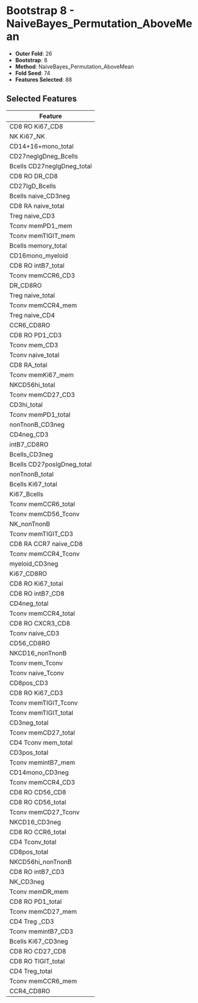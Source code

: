 # Bootstrap 8 - NaiveBayes_Permutation_AboveMean

- **Outer Fold**: 26
- **Bootstrap**: 8
- **Method**: NaiveBayes_Permutation_AboveMean
- **Fold Seed**: 74
- **Features Selected**: 88

## Selected Features

| Feature |
|---------|
| CD8 RO Ki67_CD8 |
| NK Ki67_NK |
| CD14+16+mono_total |
| CD27negIgDneg_Bcells |
| Bcells CD27negIgDneg_total |
| CD8 RO DR_CD8 |
| CD27IgD_Bcells |
| Bcells naive_CD3neg |
| CD8 RA naive_total |
| Treg naive_CD3 |
| Tconv memPD1_mem |
| Tconv memTIGIT_mem |
| Bcells memory_total |
| CD16mono_myeloid |
| CD8 RO intB7_total |
| Tconv memCCR6_CD3 |
| DR_CD8RO |
| Treg naive_total |
| Tconv memCCR4_mem |
| Treg naive_CD4 |
| CCR6_CD8RO |
| CD8 RO PD1_CD3 |
| Tconv mem_CD3 |
| Tconv naive_total |
| CD8 RA_total |
| Tconv memKi67_mem |
| NKCD56hi_total |
| Tconv memCD27_CD3 |
| CD3hi_total |
| Tconv memPD1_total |
| nonTnonB_CD3neg |
| CD4neg_CD3 |
| intB7_CD8RO |
| Bcells_CD3neg |
| Bcells CD27posIgDneg_total |
| nonTnonB_total |
| Bcells Ki67_total |
| Ki67_Bcells |
| Tconv memCCR6_total |
| Tconv memCD56_Tconv |
| NK_nonTnonB |
| Tconv memTIGIT_CD3 |
| CD8 RA CCR7 naive_CD8 |
| Tconv memCCR4_Tconv |
| myeloid_CD3neg |
| Ki67_CD8RO |
| CD8 RO Ki67_total |
| CD8 RO intB7_CD8 |
| CD4neg_total |
| Tconv memCCR4_total |
| CD8 RO CXCR3_CD8 |
| Tconv naive_CD3 |
| CD56_CD8RO |
| NKCD16_nonTnonB |
| Tconv mem_Tconv |
| Tconv naive_Tconv |
| CD8pos_CD3 |
| CD8  RO Ki67_CD3 |
| Tconv memTIGIT_Tconv |
| Tconv memTIGIT_total |
| CD3neg_total |
| Tconv memCD27_total |
| CD4 Tconv mem_total |
| CD3pos_total |
| Tconv memintB7_mem |
| CD14mono_CD3neg |
| Tconv memCCR4_CD3 |
| CD8 RO CD56_CD8 |
| CD8 RO CD56_total |
| Tconv memCD27_Tconv |
| NKCD16_CD3neg |
| CD8 RO CCR6_total |
| CD4 Tconv_total |
| CD8pos_total |
| NKCD56hi_nonTnonB |
| CD8 RO intB7_CD3 |
| NK_CD3neg |
| Tconv memDR_mem |
| CD8 RO PD1_total |
| Tconv memCD27_mem |
| CD4 Treg _CD3 |
| Tconv memintB7_CD3 |
| Bcells Ki67_CD3neg |
| CD8 RO CD27_CD8 |
| CD8 RO TIGIT_total |
| CD4 Treg_total |
| Tconv memCCR6_mem |
| CCR4_CD8RO |
